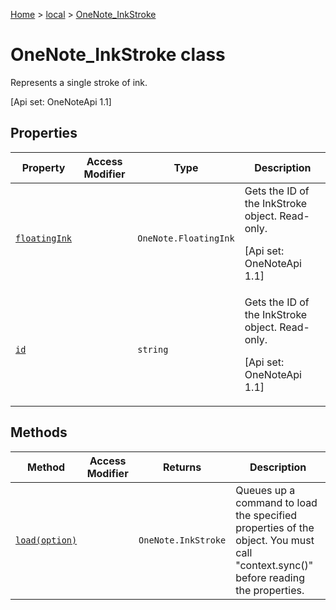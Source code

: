 [Home](./index) &gt; [local](local.md) &gt; [OneNote\_InkStroke](local.onenote_inkstroke.md)

# OneNote\_InkStroke class

Represents a single stroke of ink. 

 \[Api set: OneNoteApi 1.1\]

## Properties

|  Property | Access Modifier | Type | Description |
|  --- | --- | --- | --- |
|  [`floatingInk`](local.onenote_inkstroke.floatingink.md) |  | `OneNote.FloatingInk` | Gets the ID of the InkStroke object. Read-only. <p/> \[Api set: OneNoteApi 1.1\] |
|  [`id`](local.onenote_inkstroke.id.md) |  | `string` | Gets the ID of the InkStroke object. Read-only. <p/> \[Api set: OneNoteApi 1.1\] |

## Methods

|  Method | Access Modifier | Returns | Description |
|  --- | --- | --- | --- |
|  [`load(option)`](local.onenote_inkstroke.load.md) |  | `OneNote.InkStroke` | Queues up a command to load the specified properties of the object. You must call "context.sync()" before reading the properties. |

